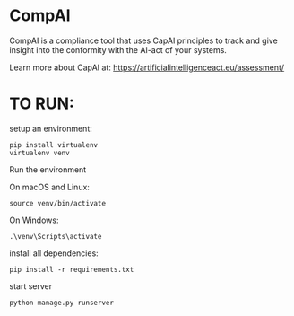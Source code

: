 # CompAI
CompAI is a compliance tool that uses CapAI principles to track and give insight into the conformity with the AI-act of your systems.

Learn more about CapAI at: https://artificialintelligenceact.eu/assessment/ 


# TO RUN:
setup an environment:
```
pip install virtualenv
virtualenv venv
```
Run the environment

On macOS and Linux:
```
source venv/bin/activate
```
On Windows:
```
.\venv\Scripts\activate
```

install all dependencies:
```
pip install -r requirements.txt
```

start server
```
python manage.py runserver
```

